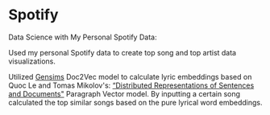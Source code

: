 # Spotify
Data Science with My Personal Spotify Data:

Used my personal Spotify data to create top song and top artist data visualizations.

Utilized [Gensims](https://radimrehurek.com/gensim/models/doc2vec.html) Doc2Vec model to calculate lyric embeddings based on Quoc Le and Tomas Mikolov's: [“Distributed Representations of Sentences and Documents"](https://arxiv.org/pdf/1405.4053v2.pdf) Paragraph Vector model.
By inputting a certain song calculated the top similar songs based on the pure lyrical word embeddings.
